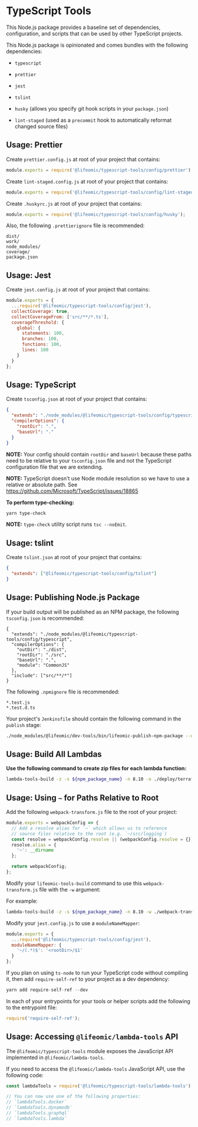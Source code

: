# TypeScript Tools

This Node.js package provides a baseline set of dependencies, configuration,
and scripts that can be used by other TypeScript projects.

This Node.js package is opinionated and comes bundles with the following
dependencies:

- `typescript`

- `prettier`

- `jest`

- `tslint`

- `husky` (allows you specify git hook scripts in your `package.json`)

- `lint-staged` (used as a `precommit` hook to automatically reformat
  changed source files)

## Usage: Prettier

Create `prettier.config.js` at root of your project that contains:

```javascript
module.exports = require('@lifeomic/typescript-tools/config/prettier');
```

Create `lint-staged.config.js` at root of your project that contains:

```javascript
module.exports = require('@lifeomic/typescript-tools/config/lint-staged');
```

Create `.huskyrc.js` at root of your project that contains:

```javascript
module.exports = require('@lifeomic/typescript-tools/config/husky');
```

Also, the following `.prettierignore` file is recommended:

```plain
dist/
work/
node_modules/
coverage/
package.json
```

## Usage: Jest

Create `jest.config.js` at root of your project that contains:

```javascript
module.exports = {
  ...require('@lifeomic/typescript-tools/config/jest'),
  collectCoverage: true,
  collectCoverageFrom: ['src/**/*.ts'],
  coverageThreshold: {
    global: {
      statements: 100,
      branches: 100,
      functions: 100,
      lines: 100
    }
  }
};
```

## Usage: TypeScript

Create `tsconfig.json` at root of your project that contains:

```json
{
  "extends": "./node_modules/@lifeomic/typescript-tools/config/typescript",
  "compilerOptions": {
    "rootDir": ".",
    "baseUrl": "."
  }
}
```

**NOTE:** Your config should contain `rootDir` and `baseUrl` because these
paths need to be relative to your `tsconfig.json` file and not the TypeScript
configuration file that we are extending.

**NOTE:** TypeScript doesn't use Node module resolution so we have to
use a relative or absolute path. See
<https://github.com/Microsoft/TypeScript/issues/18865>

**To perform type-checking:**

```bash
yarn type-check
```

**NOTE:** `type-check` utility script runs `tsc --noEmit`.

## Usage: tslint

Create `tslint.json` at root of your project that contains:

```json
{
  "extends": ["@lifeomic/typescript-tools/config/tslint"]
}
```

## Usage: Publishing Node.js Package

If your build output will be published as an NPM package,
the following `tsconfig.json` is recommended:

```plain
{
  "extends": "./node_modules/@lifeomic/typescript-tools/config/typescript",
  "compilerOptions": {
    "outDir": "./dist",
    "rootDir": "./src",
    "baseUrl": ".",
    "module": "CommonJS"
  },
  "include": ["src/**/*"]
}
```

The following `.npmignore` file is recommended:

```plain
*.test.js
*.test.d.ts
```

Your project's `Jenkinsfile` should contain the following command
in the `publish` stage:

```bash
./node_modules/@lifeomic/dev-tools/bin/lifeomic-publish-npm-package --directory ./dist --publish-tagged-commits-only
```

## Usage: Build All Lambdas

**Use the following command to create zip files for each lambda function:**

```bash
lambda-tools-build -z -s ${npm_package_name} -n 8.10 -o ./deploy/terraform/dist/lambdas ./src/lambdas/
```

## Usage: Using `~` for Paths Relative to Root

Add the following `webpack-transform.js` file to the root of your project:

```js
module.exports = webpackConfig => {
  // Add a resolve alias for `~` which allows us to reference
  // source files relative to the root (e.g. `~/src/logging`)
  const resolve = webpackConfig.resolve || (webpackConfig.resolve = {});
  resolve.alias = {
    '~': __dirname
  };

  return webpackConfig;
};
```

Modify your `lifeomic-tools-build` command to use this `webpack-transform.js`
file with the `-w` argument:

For example:

```bash
lambda-tools-build -z -s ${npm_package_name} -n 8.10 -w ./webpack-transform.js -o ./deploy/terraform/dist/lambdas ./src/lambdas/
```

Modify your `jest.config.js` to use a `moduleNameMapper`:

```js
module.exports = {
  ...require('@lifeomic/typescript-tools/config/jest'),
  moduleNameMapper: {
    '~/(.*)$': '<rootDir>/$1'
  }
};
```

If you plan on using `ts-node` to run your TypeScript code without
compiling it, then add `require-self-ref` to your project as a dev dependency:

```js
yarn add require-self-ref --dev
```

In each of your entrypoints for your tools or helper scripts
add the following to the entrypoint file:

```js
require('require-self-ref');
```

## Usage: Accessing `@lifeomic/lambda-tools` API

The `@lifeomic/typescript-tools` module exposes the JavaScript API
implemented in `@lifeomic/lambda-tools`.

If you need to access the `@lifeomic/lambda-tools` JavaScript API,
use the following code:

```js
const lambdaTools = require('@lifeomic/typescript-tools/lambda-tools');

// You can now use one of the following properties:
// `lambdaTools.docker`
// `lambdaTools.dynamodb`
// `lambdaTools.graphql`
// `lambdaTools.lambda`
```
